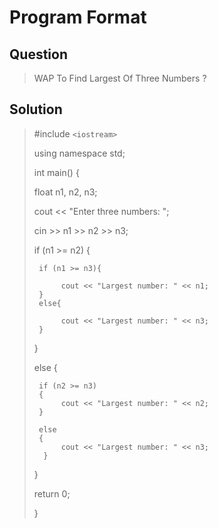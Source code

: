 # Program Format

## Question
> WAP To Find Largest Of Three Numbers ?

## Solution
>  #include `<iostream>`
>  
>  using namespace std;
>   
>  int main() 
>  {
>  
>  float n1, n2, n3;
>
>  cout << "Enter three numbers: ";
>  
>  cin >> n1 >> n2 >> n3;
>
>  if (n1 >= n2) {
>  
>      if (n1 >= n3){
>      
>           cout << "Largest number: " << n1;
>      }   
>      else{
>      
>           cout << "Largest number: " << n3;
>      }
>  }
>  
>  else {
>  
>      if (n2 >= n3)
>      {
>           cout << "Largest number: " << n2;
>      }
>      
>      else
>      {
>           cout << "Largest number: " << n3;
>       }
>   }
>
>   return 0;
>   
> }
